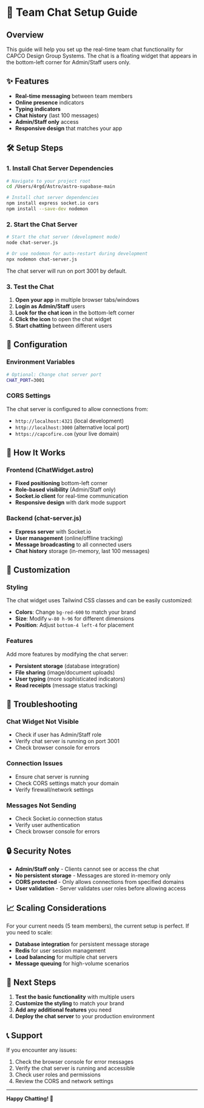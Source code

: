 # 🚀 Team Chat Setup Guide

## Overview

This guide will help you set up the real-time team chat functionality for CAPCO Design Group Systems. The chat is a floating widget that appears in the bottom-left corner for Admin/Staff users only.

## ✨ Features

- **Real-time messaging** between team members
- **Online presence** indicators
- **Typing indicators**
- **Chat history** (last 100 messages)
- **Admin/Staff only** access
- **Responsive design** that matches your app

## 🛠️ Setup Steps

### 1. Install Chat Server Dependencies

```bash
# Navigate to your project root
cd /Users/4rgd/Astro/astro-supabase-main

# Install chat server dependencies
npm install express socket.io cors
npm install --save-dev nodemon
```

### 2. Start the Chat Server

```bash
# Start the chat server (development mode)
node chat-server.js

# Or use nodemon for auto-restart during development
npx nodemon chat-server.js
```

The chat server will run on port 3001 by default.

### 3. Test the Chat

1. **Open your app** in multiple browser tabs/windows
2. **Login as Admin/Staff** users
3. **Look for the chat icon** in the bottom-left corner
4. **Click the icon** to open the chat widget
5. **Start chatting** between different users

## 🔧 Configuration

### Environment Variables

```bash
# Optional: Change chat server port
CHAT_PORT=3001
```

### CORS Settings

The chat server is configured to allow connections from:

- `http://localhost:4321` (local development)
- `http://localhost:3000` (alternative local port)
- `https://capcofire.com` (your live domain)

## 📱 How It Works

### Frontend (ChatWidget.astro)

- **Fixed positioning** bottom-left corner
- **Role-based visibility** (Admin/Staff only)
- **Socket.io client** for real-time communication
- **Responsive design** with dark mode support

### Backend (chat-server.js)

- **Express server** with Socket.io
- **User management** (online/offline tracking)
- **Message broadcasting** to all connected users
- **Chat history** storage (in-memory, last 100 messages)

## 🎨 Customization

### Styling

The chat widget uses Tailwind CSS classes and can be easily customized:

- **Colors**: Change `bg-red-600` to match your brand
- **Size**: Modify `w-80 h-96` for different dimensions
- **Position**: Adjust `bottom-4 left-4` for placement

### Features

Add more features by modifying the chat server:

- **Persistent storage** (database integration)
- **File sharing** (image/document uploads)
- **User typing** (more sophisticated indicators)
- **Read receipts** (message status tracking)

## 🚨 Troubleshooting

### Chat Widget Not Visible

- Check if user has Admin/Staff role
- Verify chat server is running on port 3001
- Check browser console for errors

### Connection Issues

- Ensure chat server is running
- Check CORS settings match your domain
- Verify firewall/network settings

### Messages Not Sending

- Check Socket.io connection status
- Verify user authentication
- Check browser console for errors

## 🔒 Security Notes

- **Admin/Staff only** - Clients cannot see or access the chat
- **No persistent storage** - Messages are stored in-memory only
- **CORS protected** - Only allows connections from specified domains
- **User validation** - Server validates user roles before allowing access

## 📈 Scaling Considerations

For your current needs (5 team members), the current setup is perfect. If you need to scale:

- **Database integration** for persistent message storage
- **Redis** for user session management
- **Load balancing** for multiple chat servers
- **Message queuing** for high-volume scenarios

## 🎯 Next Steps

1. **Test the basic functionality** with multiple users
2. **Customize the styling** to match your brand
3. **Add any additional features** you need
4. **Deploy the chat server** to your production environment

## 📞 Support

If you encounter any issues:

1. Check the browser console for error messages
2. Verify the chat server is running and accessible
3. Check user roles and permissions
4. Review the CORS and network settings

---

**Happy Chatting! 🎉**
